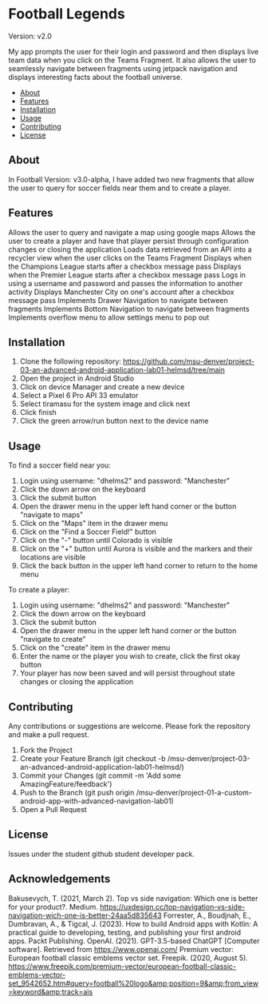 # Football Legends
Version: v2.0

My app prompts the user for their login and password and then displays live team data when you click on the Teams Fragment.
It also allows the user to seamlessly navigate between fragments using jetpack navigation and displays interesting facts about the football universe.

- [About](#about)
- [Features](#features)
- [Installation](#installation)
- [Usage](#usage)
- [Contributing](#contributing)
- [License](#license)

## About

In Football Version: v3.0-alpha, I have added two new fragments that allow the user to query for soccer fields near them and to create a player.
## Features
Allows the user to query and navigate a map using google maps
Allows the user to create a player and have that player persist through configuration changes or closing the application
Loads data retrieved from an API into a recycler view when the user clicks on the Teams Fragment
Displays when the Champions League starts after a checkbox message pass
Displays when the Premier League starts after a checkbox message pass
Logs in using a username and password and passes the information to another activity
Displays Manchester City on one's account after a checkbox message pass
Implements Drawer Navigation to navigate between fragments
Implements Bottom Navigation to navigate between fragments
Implements overflow menu to allow settings menu to pop out
## Installation

1. Clone the following repository:
   https://github.com/msu-denver/project-03-an-advanced-android-application-lab01-helmsd/tree/main
2. Open the project in Android Studio
3. Click on device Manager and create a new device
4. Select a Pixel 6 Pro API 33 emulator
5. Select tiramasu for the system image and click next
6. Click finish
7. Click the green arrow/run button next to the device name

## Usage
To find a soccer field near you:
1. Login using username: "dhelms2" and password: "Manchester"
2. Click the down arrow on the keyboard
3. Click the submit button
4. Open the drawer menu in the upper left hand corner or the button "navigate to maps"
5. Click on the "Maps" item in the drawer menu
6. Click on the "Find a Soccer Field!" button
7. Click on the "-" button until Colorado is visible
8. Click on the "+" button until Aurora is visible and the markers and their locations are visible
8. Click the back button in the upper left hand corner to return to the home menu

To create a player:
1. Login using username: "dhelms2" and password: "Manchester"
2. Click the down arrow on the keyboard
3. Click the submit button
4. Open the drawer menu in the upper left hand corner or the button "navigate to create"
5. Click on the "create" item in the drawer menu
6. Enter the name or the player you wish to create, click the first okay button
7. Your player has now been saved and will persist throughout state changes or closing the application
## Contributing

Any contributions or suggestions are welcome. Please fork the repository and make a pull request.
1. Fork the Project
2. Create your Feature Branch (git checkout -b /msu-denver/project-03-an-advanced-android-application-lab01-helmsd/)
3. Commit your Changes (git commit -m 'Add some AmazingFeature/feedback')
4. Push to the Branch (git push origin /msu-denver/project-01-a-custom-android-app-with-advanced-navigation-lab01)
5. Open a Pull Request
## License
Issues under the student github student developer pack.
## Acknowledgements
Bakusevych, T. (2021, March 2). Top vs side navigation: Which one is better for your product?. Medium. https://uxdesign.cc/top-navigation-vs-side-navigation-wich-one-is-better-24aa5d835643
Forrester, A., Boudjnah, E., Dumbravan, A., &amp; Tigcal, J. (2023). How to build Android apps with Kotlin: A practical guide to developing, testing, and publishing your first android apps. Packt Publishing.
OpenAI. (2021). GPT-3.5-based ChatGPT [Computer software]. Retrieved from https://www.openai.com/
Premium vector: European football classic emblems vector set. Freepik. (2020, August 5). https://www.freepik.com/premium-vector/european-football-classic-emblems-vector-set_9542652.htm#query=football%20logo&amp;position=9&amp;from_view=keyword&amp;track=ais
```


